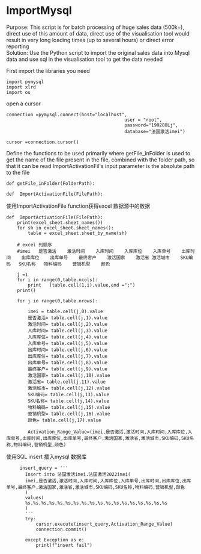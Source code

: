 # ImportMysql

Purpose: This script is for batch processing of huge sales data (500k+), direct use of this amount of data, direct use of the visualisation tool would result in very long loading times (up to several hours) or direct error reporting  
Solution: Use the Python script to import the original sales data into Mysql data and use sql in the visualisation tool to get the data needed

First import the libraries you need
```
import pymysql
import xlrd
import os
```

open a cursor
```
connection =pymysql.connect(host="localhost",
                                            user = "root",
                                            password="199288Lj",
                                            database="法国激活imei")

cursor =connection.cursor()
```


Define the functions to be used primarily
where getFile_inFolder is used to get the name of the file present in the file, combined with the folder path, so that it can be read
ImportActivationFil's input parameter is the absolute path to the file
```
def getFile_inFolder(FolderPath):

def  ImportActivationFile(FilePath):
```



使用ImportActivationFile function获得excel 数据源中的数据
```
def  ImportActivationFile(FilePath):
    print(excel_sheet.sheet_names())
    for sh in excel_sheet.sheet_names():
        table = excel_sheet.sheet_by_name(sh)

    # excel 列顺序
    #imei	是否激活	激活时间	入库时间	入库库位	入库单号	出库时间	出库库位	出库单号	最终客户	激活国家	激活省	激活城市	SKU编码	SKU名称	物料编码	营销机型	颜色

    j =1
    for i in range(0,table.ncols):
        print   (table.cell(1,i).value,end =";")
    print()

    for j in range(0,table.nrows):

        imei = table.cell(j,0).value
        是否激活= table.cell(j,1).value
        激活时间= table.cell(j,2).value
        入库时间= table.cell(j,3).value
        入库库位= table.cell(j,4).value
        入库单号= table.cell(j,5).value
        出库时间= table.cell(j,6).value
        出库库位= table.cell(j,7).value
        出库单号= table.cell(j,8).value
        最终客户= table.cell(j,9).value
        激活国家= table.cell(j,10).value
        激活省= table.cell(j,11).value
        激活城市= table.cell(j,12).value
        SKU编码= table.cell(j,13).value
        SKU名称= table.cell(j,14).value
        物料编码= table.cell(j,15).value
        营销机型= table.cell(j,16).value
        颜色= table.cell(j,17).value

        Activation_Range_Value=(imei,是否激活,激活时间,入库时间,入库库位,入库单号,出库时间,出库库位,出库单号,最终客户,激活国家,激活省,激活城市,SKU编码,SKU名称,物料编码,营销机型,颜色)
 ```
 
 
 使用SQL insert 插入mysql 数据库
 
 ```
      insert_query = '''
        Insert into 法国激活imei.法国激活2022imei(
        imei,是否激活,激活时间,入库时间,入库库位,入库单号,出库时间,出库库位,出库单号,最终客户,激活国家,激活省,激活城市,SKU编码,SKU名称,物料编码,营销机型,颜色
        )
        values(
        %s,%s,%s,%s,%s,%s,%s,%s,%s,%s,%s,%s,%s,%s,%s,%s,%s,%s
        )
        '''
        try:
            cursor.execute(insert_query,Activation_Range_Value)
            connection.commit()

        except Exception as e:
            print(f"insert fail")
 
 ```
 
 
